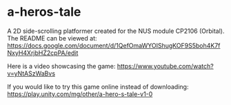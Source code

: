 # a-heros-tale

A 2D side-scrolling platformer created for the NUS module CP2106 (Orbital).
The README can be viewed at: https://docs.google.com/document/d/1QefOmaWYOIShugKOF9S5boh4K7fNxyH4XrjbHZ2cpPA/edit

Here is a video showcasing the game: https://www.youtube.com/watch?v=yNtASzWaBvs

If you would like to try this game online instead of downloading:
https://play.unity.com/mg/other/a-hero-s-tale-v1-0
